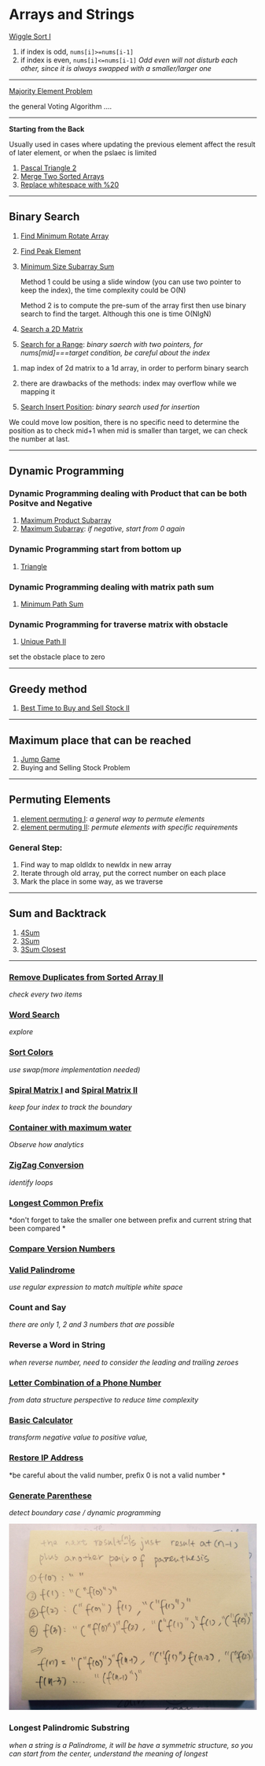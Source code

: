 Arrays and Strings
==================

[Wiggle Sort I](../../Sum/Array/wigglesortone.js)

1. if index is odd, ``nums[i]>=nums[i-1]``
2. if index is even, ``nums[i]<=nums[i-1]``
*Odd even will not disturb each other, since it is always swapped with a smaller/larger one*

---
[Majority Element Problem](../../Sum/Array/majorityelement2.js)

the general Voting Algorithm ....

---
**Starting from the Back**

Usually used in cases where updating the previous element affect the result of later element, or when the pslaec is limited 

1. [Pascal Triangle 2](../../Sum/Array/pascaltriangle2.js)
2. [Merge Two Sorted Arrays](../../Sum/Array/mergesortedarray.js)
3. [Replace whitespace with %20](replacespacewith%20.js)

----------------------
## **Binary Search**
1. [Find Minimum Rotate Array](../../Sum/Array/findminrotatearr.js)
2. [Find Peak Element](../../Sum/Array/findpeakelement.js)
3. [Minimum Size Subarray Sum](../../Sum/Array/minimumsizesubarraysum.js)
   
   Method 1 could be using a slide window (you can use two pointer to keep the index), the time complexity could be O(N)
   
   Method 2 is to compute the pre-sum of the array first then use binary search to find the target. Although this one is time    O(NlgN)
4. [Search a 2D Matrix](../../Sum/Array/search2dmatrix.js)
5. [Search for a Range](../../Sum/Array/searchforrange.js): *binary saerch with two pointers, for nums[mid]===target condition, be careful about the index*
  
  1) map index of 2d matrix to a 1d array, in order to perform binary search
  
  2) there are drawbacks of the methods: index may overflow while we mapping it
5. [Search Insert Position](../../Sum/Array/searchinsertpos.js): *binary search used for insertion*

We could move low position, there is no specific need to determine the position as to check mid+1 when mid is smaller than target, we can check the number at last. 

---
## **Dynamic Programming**

### **Dynamic Programming dealing with Product that can be both Positve and Negative** 
1. [Maximum Product Subarray](../../Sum/Array/maxproductsubarr.js)
2. [Maximum Subarray](../../Sum/Array/maximumsubarray.js): *if negative, start from 0 again*

### **Dynamic Programming start from bottom up**
1. [Triangle](../../Sum/Array/triangle.js)

### **Dynamic Programming dealing with matrix path sum**
1. [Minimum Path Sum](../../Sum/Array/minimumpathsum.js)

### **Dynamic Programming for traverse matrix with obstacle**
1. [Unique Path II](../../Sum/Array/uniquepath2.js)
  
set the obstacle place to zero 

---
## **Greedy method** 
1. [Best Time to Buy and Sell Stock II](../../Sum/Array/besttimebutsellstock2.js)

---
## **Maximum place that can be reached** 
1. [Jump Game](../../Sum/Array/jumpgame.js)
2. Buying and Selling Stock Problem 

---
## **Permuting Elements**
1. [element permuting I](../../Sum/Array/permelements.js): *a general way to permute elements*
2. [element permuting II](../../Sum/Array/permuelement2.js): *permute elements with specific requirements* 

### General Step: 
1. Find way to map oldIdx to newIdx in new array 
2. Iterate through old array, put the correct number on each place
3. Mark the place in some way, as we traverse 

---
## **Sum and Backtrack**
1. [4Sum](../../Sum/Array/4sum.js)
2. [3Sum](../../Sum/Array/3sum.js)
3. [3Sum Closest](../../Sum/Array/3sumclosest.js)

---

### [Remove Duplicates from Sorted Array II](../../Sum/Array/removedupsorted2.js)

  *check every two items*

### [Word Search](../../Sum/Array/wordsearch.js) 

  *explore*

### [Sort Colors](../../Sum/Array/sortcolors.js) 

  *use swap(more implementation needed)*

### [Spiral Matrix I](../../Sum/Array/spiralmatrix.js) and [Spiral Matrix II](../../Sum/Array/spiralmatrix2.js) 

  *keep four index to track the boundary*
  
### [Container with maximum water](../../Sum/Array/containerwithmostwater.js)

*Observe how analytics*

### [ZigZag Conversion](../../Sum/String/zigzagconverstion.js)

*identify loops*

### [Longest Common Prefix](../../Sum/String/longestcommonprefix.js)

*don't forget to take the smaller one between prefix and current string that been compared *

### [Compare Version Numbers](../../Sum/String/compareversion.js)

### [Valid Palindrome](../../Sum/String/validpalindrome.js)

*use regular expression to match multiple white space*

### Count and Say

*there are only 1, 2 and 3 numbers that are possible*

### Reverse a Word in String

*when reverse number, need to consider the leading and trailing zeroes*

### [Letter Combination of a Phone Number](../../Sum/String/lettercombinationofphonenumber.js)

*from data structure perspective to reduce time complexity*

### [Basic Calculator](../../Sum/String/basiccalculator.js)

*transform negative value to positive value,*

### [Restore IP Address](../../Sum/String/restoreipaddress.js)

*be careful about the valid number, prefix 0 is not a valid number *

### [Generate Parenthese](../../Sum/String/generateparenthese.js)

*detect boundary case / dynamic programming*

![picture](../../PIC/IMG_7544.JPG)

### Longest Palindromic Substring

*when a string is a Palindrome, it will be have a symmetric structure, so you can start from the center, understand the meaning of longest*












